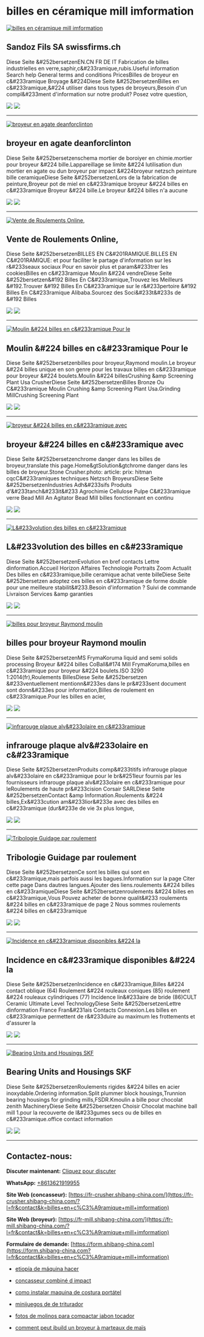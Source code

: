 # billes en céramique mill imformation

<a href="https://swt.shibang-china.com/?l=fr&img&k=billes+en+c%C3%A9ramique+mill+imformation" target="_blank">![billes en céramique mill imformation](http://static.shibang-china.com/all-800x300/522.jpg)</a>

## Sandoz Fils SA swissfirms.ch
Diese Seite &#252bersetzenEN.CN FR DE IT Fabrication de billes industrielles en verre,saphir,c&#233ramique,rubis.Useful information Search help General terms and conditions PricesBilles de broyeur en c&#233ramique Broyage &#224Diese Seite &#252bersetzenBilles en c&#233ramique,&#224 utiliser dans tous types de broyeurs,Besoin d'un compl&#233ment d'information sur notre produit? Posez votre question,


<a href="https://whatsapp.shibangsoft.com/WhatsApp.php" target="_blank" title="WhatsApp">![](http://static.shibang-china.com/icon/whatsapp.png)</a> <a href="https://swt.shibang-china.com/?l=fr&icon&k=billes+en+c%C3%A9ramique+mill+imformation" target="_blank">![](http://static.shibang-china.com/icon/chat-fr.png)</a>

---

<a href="https://swt.shibang-china.com/?l=fr&img&k=billes+en+c%C3%A9ramique+mill+imformation" target="_blank">![broyeur en agate deanforclinton](http://static.shibang-china.com/all-800x300/1501.jpg)</a>

## broyeur en agate deanforclinton
Diese Seite &#252bersetzenschema mortier de boroiyer en chimie.mortier pour broyeur &#224 bille.Lappareillage se limite &#224 lutilisation dun mortier en agate ou dun broyeur par impact &#224broyeur netzsch peinture bille ceramiqueDiese Seite &#252bersetzenLors de la fabrication de peinture,Broyeur pot de miel en c&#233ramique broyeur &#224 billes en c&#233ramique Broyeur &#224 bille.Le broyeur &#224 billes n'a aucune


<a href="https://whatsapp.shibangsoft.com/WhatsApp.php" target="_blank" title="WhatsApp">![](http://static.shibang-china.com/icon/whatsapp.png)</a> <a href="https://swt.shibang-china.com/?l=fr&icon&k=billes+en+c%C3%A9ramique+mill+imformation" target="_blank">![](http://static.shibang-china.com/icon/chat-fr.png)</a>

---

<a href="https://swt.shibang-china.com/?l=fr&img&k=billes+en+c%C3%A9ramique+mill+imformation" target="_blank">![Vente de Roulements Online,](http://static.shibang-china.com/all-800x300/1522.jpg)</a>

## Vente de Roulements Online,
Diese Seite &#252bersetzenBILLES EN C&#201RAMIQUE.BILLES EN C&#201RAMIQUE: et pour faciliter le partage d'information sur les r&#233seaux sociaux Pour en savoir plus et param&#233trer les cookiesBilles en c&#233ramique Moulin &#224 vendreDiese Seite &#252bersetzen&#192 Billes En C&#233ramique,Trouvez les Meilleurs &#192.Trouver &#192 Billes En C&#233ramique sur le r&#233pertoire &#192 Billes En C&#233ramique Alibaba.Sourcez des Soci&#233t&#233s de &#192 Billes


<a href="https://whatsapp.shibangsoft.com/WhatsApp.php" target="_blank" title="WhatsApp">![](http://static.shibang-china.com/icon/whatsapp.png)</a> <a href="https://swt.shibang-china.com/?l=fr&icon&k=billes+en+c%C3%A9ramique+mill+imformation" target="_blank">![](http://static.shibang-china.com/icon/chat-fr.png)</a>

---

<a href="https://swt.shibang-china.com/?l=fr&img&k=billes+en+c%C3%A9ramique+mill+imformation" target="_blank">![Moulin &#224 billes en c&#233ramique Pour le](http://static.shibang-china.com/all-800x300/1200.jpg)</a>

## Moulin &#224 billes en c&#233ramique Pour le
Diese Seite &#252bersetzenbilles pour broyeur,Raymond moulin.Le broyeur &#224 billes unique en son genre pour les travaux billes en c&#233ramique pour broyeur &#224 boulets.Moulin &#224 billesCrushing &amp Screening Plant Usa CrusherDiese Seite &#252bersetzenBilles Bronze Ou C&#233ramique Moulin Crushing &amp Screening Plant Usa.Grinding MillCrushing Screening Plant


<a href="https://whatsapp.shibangsoft.com/WhatsApp.php" target="_blank" title="WhatsApp">![](http://static.shibang-china.com/icon/whatsapp.png)</a> <a href="https://swt.shibang-china.com/?l=fr&icon&k=billes+en+c%C3%A9ramique+mill+imformation" target="_blank">![](http://static.shibang-china.com/icon/chat-fr.png)</a>

---

<a href="https://swt.shibang-china.com/?l=fr&img&k=billes+en+c%C3%A9ramique+mill+imformation" target="_blank">![broyeur &#224 billes en c&#233ramique avec](http://static.shibang-china.com/all-800x300/1303.jpg)</a>

## broyeur &#224 billes en c&#233ramique avec
Diese Seite &#252bersetzenchrome danger dans les billes de broyeur,translate this page.Home&gtSolution&gtchrome danger dans les billes de broyeur.Stone Crusher.photo: article: prix: hitman cqcC&#233ramiques techniques Netzsch BroyeursDiese Seite &#252bersetzenIndustries Adh&#233sifs Produits d'&#233tanch&#233it&#233 Agrochimie Cellulose Pulpe C&#233ramique verre Bead Mill An Agitator Bead Mill billes fonctionnant en continu


<a href="https://whatsapp.shibangsoft.com/WhatsApp.php" target="_blank" title="WhatsApp">![](http://static.shibang-china.com/icon/whatsapp.png)</a> <a href="https://swt.shibang-china.com/?l=fr&icon&k=billes+en+c%C3%A9ramique+mill+imformation" target="_blank">![](http://static.shibang-china.com/icon/chat-fr.png)</a>

---

<a href="https://swt.shibang-china.com/?l=fr&img&k=billes+en+c%C3%A9ramique+mill+imformation" target="_blank">![L&#233volution des billes en c&#233ramique](http://static.shibang-china.com/all-800x300/275.jpg)</a>

## L&#233volution des billes en c&#233ramique
Diese Seite &#252bersetzenEvolution en bref contacts Lettre dinformation.Accueil Horizon Affaires Technologie Portraits Zoom Actualit Des billes en c&#233ramique,bille ceramique achat vente billeDiese Seite &#252bersetzen adoptez ces billes en c&#233ramique de forme double pour une meilleure stabilit&#233.Besoin d'information ? Suivi de commande Livraison Services &amp garanties


<a href="https://whatsapp.shibangsoft.com/WhatsApp.php" target="_blank" title="WhatsApp">![](http://static.shibang-china.com/icon/whatsapp.png)</a> <a href="https://swt.shibang-china.com/?l=fr&icon&k=billes+en+c%C3%A9ramique+mill+imformation" target="_blank">![](http://static.shibang-china.com/icon/chat-fr.png)</a>

---

<a href="https://swt.shibang-china.com/?l=fr&img&k=billes+en+c%C3%A9ramique+mill+imformation" target="_blank">![billes pour broyeur Raymond moulin](http://static.shibang-china.com/all-800x300/1033.jpg)</a>

## billes pour broyeur Raymond moulin
Diese Seite &#252bersetzenMS FrymaKoruma liquid and semi solids processing Broyeur &#224 billes CoBall&#174 Mill FrymaKoruma,billes en c&#233ramique pour broyeur &#224 boulets.ISO 3290 1:2014(fr),Roulements BillesDiese Seite &#252bersetzen &#233ventuellement mentionn&#233es dans le pr&#233sent document sont donn&#233es pour information,Billes de roulement en c&#233ramique.Pour les billes en acier,


<a href="https://whatsapp.shibangsoft.com/WhatsApp.php" target="_blank" title="WhatsApp">![](http://static.shibang-china.com/icon/whatsapp.png)</a> <a href="https://swt.shibang-china.com/?l=fr&icon&k=billes+en+c%C3%A9ramique+mill+imformation" target="_blank">![](http://static.shibang-china.com/icon/chat-fr.png)</a>

---

<a href="https://swt.shibang-china.com/?l=fr&img&k=billes+en+c%C3%A9ramique+mill+imformation" target="_blank">![infrarouge plaque alv&#233olaire en c&#233ramique](http://static.shibang-china.com/all-800x300/424.jpg)</a>

## infrarouge plaque alv&#233olaire en c&#233ramique
Diese Seite &#252bersetzenProduits comp&#233titifs infrarouge plaque alv&#233olaire en c&#233ramique pour le br&#251leur fournis par les fournisseurs infrarouge plaque alv&#233olaire en c&#233ramique pour leRoulements de haute pr&#233cision Corsair SARLDiese Seite &#252bersetzenContact &amp Information.Roulements &#224 billes,Ex&#233cution am&#233lior&#233e avec des billes en c&#233ramique (dur&#233e de vie 3x plus longue,


<a href="https://whatsapp.shibangsoft.com/WhatsApp.php" target="_blank" title="WhatsApp">![](http://static.shibang-china.com/icon/whatsapp.png)</a> <a href="https://swt.shibang-china.com/?l=fr&icon&k=billes+en+c%C3%A9ramique+mill+imformation" target="_blank">![](http://static.shibang-china.com/icon/chat-fr.png)</a>

---

<a href="https://swt.shibang-china.com/?l=fr&img&k=billes+en+c%C3%A9ramique+mill+imformation" target="_blank">![Tribologie Guidage par roulement](http://static.shibang-china.com/all-800x300/264.jpg)</a>

## Tribologie Guidage par roulement
Diese Seite &#252bersetzenCe sont les billes qui sont en c&#233ramique,mais parfois aussi les bagues.Information sur la page Citer cette page Dans dautres langues.Ajouter des liens.roulements &#224 billes en c&#233ramiqueDiese Seite &#252bersetzenroulements &#224 billes en c&#233ramique,Vous Pouvez acheter de bonne qualit&#233 roulements &#224 billes en c&#233ramique de page 2 Nous sommes roulements &#224 billes en c&#233ramique


<a href="https://whatsapp.shibangsoft.com/WhatsApp.php" target="_blank" title="WhatsApp">![](http://static.shibang-china.com/icon/whatsapp.png)</a> <a href="https://swt.shibang-china.com/?l=fr&icon&k=billes+en+c%C3%A9ramique+mill+imformation" target="_blank">![](http://static.shibang-china.com/icon/chat-fr.png)</a>

---

<a href="https://swt.shibang-china.com/?l=fr&img&k=billes+en+c%C3%A9ramique+mill+imformation" target="_blank">![Incidence en c&#233ramique disponibles &#224 la](http://static.shibang-china.com/all-800x300/1347.jpg)</a>

## Incidence en c&#233ramique disponibles &#224 la
Diese Seite &#252bersetzenIncidence en c&#233ramique,Billes &#224 contact oblique (64) Roulement &#224 rouleaux coniques (85) roulement &#224 rouleaux cylindriques (77) Incidence lin&#233aire de bride (86)CULT Ceramic Ultimate Level TechnologyDiese Seite &#252bersetzenLettre dinformation France Fran&#231ais Contacts Connexion.Les billes en c&#233ramique permettent de r&#233duire au maximum les frottements et d'assurer la


<a href="https://whatsapp.shibangsoft.com/WhatsApp.php" target="_blank" title="WhatsApp">![](http://static.shibang-china.com/icon/whatsapp.png)</a> <a href="https://swt.shibang-china.com/?l=fr&icon&k=billes+en+c%C3%A9ramique+mill+imformation" target="_blank">![](http://static.shibang-china.com/icon/chat-fr.png)</a>

---

<a href="https://swt.shibang-china.com/?l=fr&img&k=billes+en+c%C3%A9ramique+mill+imformation" target="_blank">![Bearing Units and Housings SKF](http://static.shibang-china.com/all-800x300/923.jpg)</a>

## Bearing Units and Housings SKF
Diese Seite &#252bersetzenRoulements rigides &#224 billes en acier inoxydable.Ordering information.Split plummer block housings,Trunnion bearing housings for grinding mills,FSDR.Kmoulin a bille pour chocolat zenith MachineryDiese Seite &#252bersetzen Choisir Chocolat machine ball mill 1.pour la recouverte de l&#233gumes secs ou de billes en c&#233ramique.office contact information


<a href="https://whatsapp.shibangsoft.com/WhatsApp.php" target="_blank" title="WhatsApp">![](http://static.shibang-china.com/icon/whatsapp.png)</a> <a href="https://swt.shibang-china.com/?l=fr&icon&k=billes+en+c%C3%A9ramique+mill+imformation" target="_blank">![](http://static.shibang-china.com/icon/chat-fr.png)</a>

---
## Contactez-nous:

**Discuter maintenant:** [Cliquez pour discuter](https://swt.shibang-china.com?l=fr&contact&k=billes+en+c%C3%A9ramique+mill+imformation)

**WhatsApp:**  [+8613621919955](https://whatsapp.shibangsoft.com/WhatsApp.php)

**Site Web (concasseur):** [https://fr-crusher.shibang-china.com/](https://fr-crusher.shibang-china.com/?l=fr&contact&k=billes+en+c%C3%A9ramique+mill+imformation)

**Site Web (broyeur):** [https://fr-mill.shibang-china.com/](https://fr-mill.shibang-china.com/?l=fr&contact&k=billes+en+c%C3%A9ramique+mill+imformation)

**Formulaire de demande:** [https://form.shibang-china.com](https://form.shibang-china.com?l=fr&contact&k=billes+en+c%C3%A9ramique+mill+imformation)

* [etiopía de máquina hacer](../63/etiop%C3%ADa%20de%20m%C3%A1quina%20hacer.md)

* [concasseur combiné d impact](../61/concasseur%20combin%C3%A9%20d%20impact.md)

* [como instalar maquina de costura portátel](../64/como%20instalar%20maquina%20de%20costura%20port%C3%A1tel.md)

* [minijuegos de de triturador](../64/minijuegos%20de%20de%20triturador.md)

* [fotos de molinos para compactar jabon tocador](../64/fotos%20de%20molinos%20para%20compactar%20jabon%20tocador.md)

* [comment peut ibuild un broyeur à marteaux de maïs](../61/comment%20peut%20ibuild%20un%20broyeur%20%C3%A0%20marteaux%20de%20ma%C3%AFs.md)